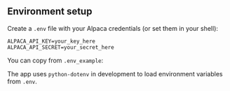 
## Environment setup

Create a `.env` file with your Alpaca credentials (or set them in your shell):

```
ALPACA_API_KEY=your_key_here
ALPACA_API_SECRET=your_secret_here
```

You can copy from `.env_example`:

The app uses `python-dotenv` in development to load environment variables from `.env`.

